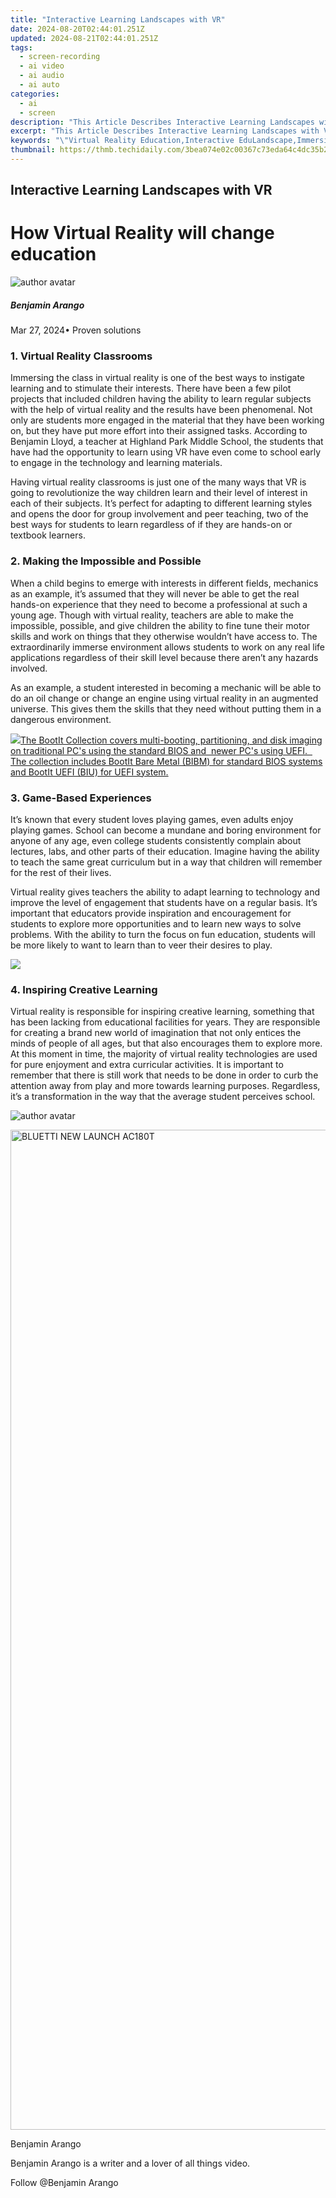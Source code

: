 ```yaml
---
title: "Interactive Learning Landscapes with VR"
date: 2024-08-20T02:44:01.251Z
updated: 2024-08-21T02:44:01.251Z
tags: 
  - screen-recording
  - ai video
  - ai audio
  - ai auto
categories: 
  - ai
  - screen
description: "This Article Describes Interactive Learning Landscapes with VR"
excerpt: "This Article Describes Interactive Learning Landscapes with VR"
keywords: "\"Virtual Reality Education,Interactive EduLandscape,Immersive Learning,VR Teaching Tools,Engaging E-Learning,VirtuLearning Spaces,Dynamic VR Classrooms\""
thumbnail: https://thmb.techidaily.com/3bea074e02c00367c73eda64c4dc35b2b7531a1754ee9632a9d2f7f9073f37e2.jpg
---
```


## Interactive Learning Landscapes with VR

# How Virtual Reality will change education

![author avatar](https://images.wondershare.com/filmora/article-images/benjamin-arango-author.jpg)

##### Benjamin Arango

 Mar 27, 2024• Proven solutions

### 1\. Virtual Reality Classrooms

 Immersing the class in virtual reality is one of the best ways to instigate learning and to stimulate their interests. There have been a few pilot projects that included children having the ability to learn regular subjects with the help of virtual reality and the results have been phenomenal. Not only are students more engaged in the material that they have been working on, but they have put more effort into their assigned tasks. According to Benjamin Lloyd, a teacher at Highland Park Middle School, the students that have had the opportunity to learn using VR have even come to school early to engage in the technology and learning materials.

 Having virtual reality classrooms is just one of the many ways that VR is going to revolutionize the way children learn and their level of interest in each of their subjects. It’s perfect for adapting to different learning styles and opens the door for group involvement and peer teaching, two of the best ways for students to learn regardless of if they are hands-on or textbook learners.

### 2\. Making the Impossible and Possible

 When a child begins to emerge with interests in different fields, mechanics as an example, it’s assumed that they will never be able to get the real hands-on experience that they need to become a professional at such a young age. Though with virtual reality, teachers are able to make the impossible, possible, and give children the ability to fine tune their motor skills and work on things that they otherwise wouldn’t have access to. The extraordinarily immerse environment allows students to work on any real life applications regardless of their skill level because there aren’t any hazards involved.

 As an example, a student interested in becoming a mechanic will be able to do an oil change or change an engine using virtual reality in an augmented universe. This gives them the skills that they need without putting them in a dangerous environment.

<!-- affiliate ads begin -->
<a href="https://secure.2checkout.com/order/checkout.php?PRODS=45152810&QTY=1&AFFILIATE=108875&CART=1"> <img src="https://secure.avangate.com/images/merchant/842ca578342915ccb8ae069595ba7233/products/copy_bootit-ss1_178x139.jpg" border="0">The BootIt Collection covers multi-booting, partitioning, and disk imaging on traditional PC's using the standard BIOS and  newer PC's using UEFI.   The collection includes BootIt Bare Metal (BIBM) for standard BIOS systems and BootIt UEFI (BIU) for UEFI system. 
</a>
<!-- affiliate ads end -->
### 3\. Game-Based Experiences

 It’s known that every student loves playing games, even adults enjoy playing games. School can become a mundane and boring environment for anyone of any age, even college students consistently complain about lectures, labs, and other parts of their education. Imagine having the ability to teach the same great curriculum but in a way that children will remember for the rest of their lives.

 Virtual reality gives teachers the ability to adapt learning to technology and improve the level of engagement that students have on a regular basis. It’s important that educators provide inspiration and encouragement for students to explore more opportunities and to learn new ways to solve problems. With the ability to turn the focus on fun education, students will be more likely to want to learn than to veer their desires to play.

<!-- affiliate ads begin -->
<a href="https://secure.2checkout.com/order/checkout.php?PRODS=3851691&QTY=1&AFFILIATE=108875&CART=1"><img src="http://www.aiseesoft.com/avangate/30p/banner.jpg" border="0"></a>
<!-- affiliate ads end -->
### 4\. Inspiring Creative Learning

 Virtual reality is responsible for inspiring creative learning, something that has been lacking from educational facilities for years. They are responsible for creating a brand new world of imagination that not only entices the minds of people of all ages, but that also encourages them to explore more. At this moment in time, the majority of virtual reality technologies are used for pure enjoyment and extra curricular activities. It is important to remember that there is still work that needs to be done in order to curb the attention away from play and more towards learning purposes. Regardless, it’s a transformation in the way that the average student perceives school.

![author avatar](https://images.wondershare.com/filmora/article-images/benjamin-arango-author.jpg)

<!-- affiliate ads begin -->
<a href="https://bluettieu.pxf.io/c/5597632/2042323/17091" target="_top" id="2042323"><img src="//a.impactradius-go.com/display-ad/17091-2042323" border="0" alt="BLUETTI NEW LAUNCH AC180T" width="3840" height="1600"/></a><img height="0" width="0" src="https://imp.pxf.io/i/5597632/2042323/17091" style="position:absolute;visibility:hidden;" border="0" />
<!-- affiliate ads end -->
Benjamin Arango

Benjamin Arango is a writer and a lover of all things video.

Follow @Benjamin Arango



<ins class="adsbygoogle"
      style="display:block"
      data-ad-client="ca-pub-7571918770474297"
      data-ad-slot="8358498916"
      data-ad-format="auto"
      data-full-width-responsive="true"></ins>